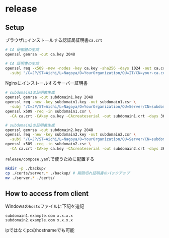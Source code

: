 # release

## Setup

ブラウザにインストールする認証局証明書`ca.crt`

```bash
# CA 秘密鍵の生成
openssl genrsa -out ca.key 2048

# CA 証明書の生成
openssl req -x509 -new -nodes -key ca.key -sha256 -days 1024 -out ca.crt \
  -subj "/C=JP/ST=Aichi/L=Nagoya/O=YourOrganization/OU=IT/CN=your-ca.com"
```

Nginxにインストールするサーバー証明書

```bash
# subdomain1の証明書生成
openssl genrsa -out subdomain1.key 2048
openssl req -new -key subdomain1.key -out subdomain1.csr \
  -subj "/C=JP/ST=Aichi/L=Nagoya/O=YourOrganization/OU=Server/CN=subdomain1.example.com"
openssl x509 -req -in subdomain1.csr \
  -CA ca.crt -CAkey ca.key -CAcreateserial -out subdomain1.crt -days 365 -sha256

# subdomain2の証明書生成
openssl genrsa -out subdomain2.key 2048
openssl req -new -key subdomain2.key -out subdomain2.csr \
  -subj "/C=JP/ST=Aichi/L=Nagoya/O=YourOrganization/OU=Server/CN=subdomain2.example.com"
openssl x509 -req -in subdomain2.csr \
  -CA ca.crt -CAkey ca.key -CAcreateserial -out subdomain2.crt -days 365 -sha256
```

`release/compose.yaml`で使うために配置する

```bash
mkdir -p ./backup/
cp ./certs/server.* ./backup/ # 期限切れ証明書のバックアップ
mv ./server.* ./certs/
```

## How to access from client

Windowsの`hosts`ファイルに下記を追記

```text
subdomain1.example.com x.x.x.x
subdomain2.example.com x.x.x.x
```

ipではなくpcのhostnameでも可能

